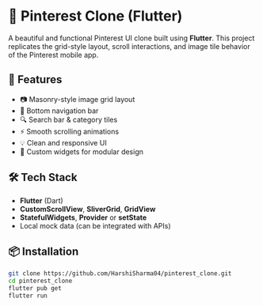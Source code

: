# 📌 Pinterest Clone (Flutter)

A beautiful and functional Pinterest UI clone built using **Flutter**. This project replicates the grid-style layout, scroll interactions, and image tile behavior of the Pinterest mobile app.

## 🚀 Features

- 📷 Masonry-style image grid layout
- 🧭 Bottom navigation bar
- 🔍 Search bar & category tiles
- ⚡ Smooth scrolling animations
- 💡 Clean and responsive UI
- 🧱 Custom widgets for modular design


## 🛠 Tech Stack

- **Flutter** (Dart)
- **CustomScrollView**, **SliverGrid**, **GridView**
- **StatefulWidgets**, **Provider** or **setState**
- Local mock data (can be integrated with APIs)

## 📦 Installation

```bash
git clone https://github.com/HarshiSharma04/pinterest_clone.git
cd pinterest_clone
flutter pub get
flutter run
